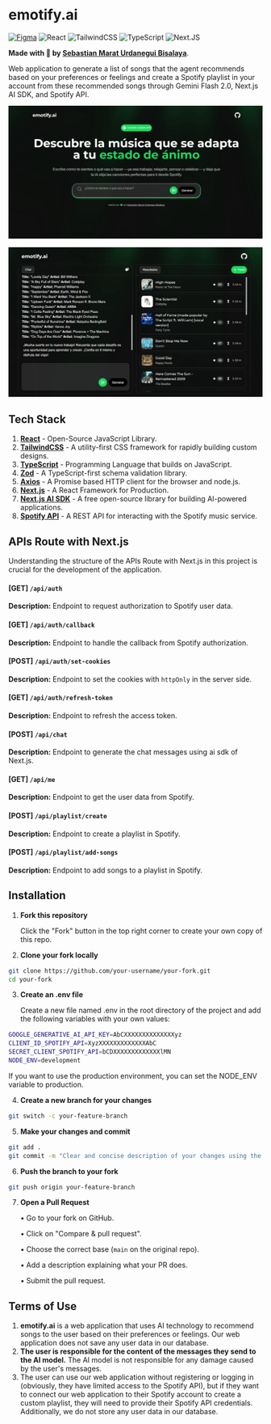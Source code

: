# emotify.ai

[![Figma](https://img.shields.io/badge/Figma-F24E1E?style=for-the-badge&logo=figma&logoColor=white)](#)
![React](https://img.shields.io/badge/react-%2320232a.svg?style=for-the-badge&logo=react&logoColor=%2361DAFB)
![TailwindCSS](https://img.shields.io/badge/tailwindcss-%2338B2AC.svg?style=for-the-badge&logo=tailwind-css&logoColor=white)
![TypeScript](https://img.shields.io/badge/typescript-%23007ACC.svg?style=for-the-badge&logo=typescript&logoColor=white)
![Next.JS](https://img.shields.io/badge/next.js-000000?style=for-the-badge&logo=nextdotjs&logoColor=white)

**Made with 💚 by [Sebastian Marat Urdanegui Bisalaya](https://sebastianurdanegui.vercel.app/)**.

Web application to generate a list of songs that the agent recommends based on your preferences or feelings and create a Spotify playlist in your account from these recommended songs through Gemini Flash 2.0, Next.js AI SDK, and Spotify API.

![emotify.ai web app](./public/emotify-web.png)

![emotify.ai web app](./public/emotify-web-music.png)

## **Tech Stack**

1. [**React**](https://react.dev/) - Open-Source JavaScript Library.
2. [**TailwindCSS**](https://tailwindcss.com/) - A utility-first CSS framework for rapidly building custom designs.
3. [**TypeScript**](https://www.typescriptlang.org/) - Programming Language that builds on JavaScript.
4. [**Zod**](https://zod.dev/) - A TypeScript-first schema validation library.
5. [**Axios**](https://axios-http.com/docs/intro) - A Promise based HTTP client for the browser and node.js.
6. [**Next.js**](https://nextjs.org/) - A React Framework for Production.
7. [**Next.js AI SDK**](https://ai-sdk.dev/) - A free open-source library for building AI-powered applications.
8. [**Spotify API**](https://developer.spotify.com/documentation/web-api/) - A REST API for interacting with the Spotify music service.

## **APIs Route with Next.js**

Understanding the structure of the APIs Route with Next.js in this project is crucial for the development of the application.

#### [GET] `/api/auth`

**Description:** Endpoint to request authorization to Spotify user data.

#### [GET] `/api/auth/callback`

**Description:** Endpoint to handle the callback from Spotify authorization.

#### [POST] `/api/auth/set-cookies`

**Description:** Endpoint to set the cookies with `httpOnly` in the server side.

#### [GET] `/api/auth/refresh-token`

**Description:** Endpoint to refresh the access token.

#### [POST] `/api/chat`

**Description:** Endpoint to generate the chat messages using ai sdk of Next.js.

#### [GET] `/api/me`

**Description:** Endpoint to get the user data from Spotify.

#### [POST] `/api/playlist/create`

**Description:** Endpoint to create a playlist in Spotify.

#### [POST] `/api/playlist/add-songs`

**Description:** Endpoint to add songs to a playlist in Spotify.

## **Installation**

1. **Fork this repository**
   
   Click the "Fork" button in the top right corner to create your own copy of this repo.
2. **Clone your fork locally**
```bash
git clone https://github.com/your-username/your-fork.git
cd your-fork
```
3. **Create an .env file**
   
   Create a new file named .env in the root directory of the project and add the following variables with your own values:
```bash
GOOGLE_GENERATIVE_AI_API_KEY=AbCXXXXXXXXXXXXXXyz
CLIENT_ID_SPOTIFY_API=XyzXXXXXXXXXXXXXAbC
SECRET_CLIENT_SPOTIFY_API=bCDXXXXXXXXXXXXXlMN
NODE_ENV=development
```

If you want to use the production environment, you can set the NODE_ENV variable to production.

4. **Create a new branch for your changes**
```bash	
git switch -c your-feature-branch
```
5. **Make your changes and commit**
```bash	
git add .
git commit -m "Clear and concise description of your changes using the best practices"
```
6. **Push the branch to your fork**
```bash	
git push origin your-feature-branch
```
7. **Open a Pull Request**
   
   • Go to your fork on GitHub.

	 • Click on "Compare & pull request".
	 
	 • Choose the correct base (`main` on the original repo).
	 
	 • Add a description explaining what your PR does.
	 
	 • Submit the pull request.

## **Terms of Use**

1. **emotify.ai** is a web application that uses AI technology to recommend songs to the user based on their preferences or feelings. Our web application does not save any user data in our database.
2. **The user is responsible for the content of the messages they send to the AI model.** The AI model is not responsible for any damage caused by the user's messages.
3. The user can use our web application without registering or logging in (obviously, they have limited access to the Spotify API), but if they want to connect our web application to their Spotify account to create a custom playlist, they will need to provide their Spotify API credentials. Additionally, we do not store any user data in our database.

